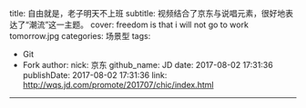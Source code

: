 title: 自由就是，老子明天不上班
subtitle: 视频结合了京东与说唱元素，很好地表达了“潮流”这一主题。
cover: freedom is that i will not go to work tomorrow.jpg
categories: 场景型
tags:
  - Git
  - Fork
author:
  nick: 京东
  github_name: JD
date: 2017-08-02 17:31:36
publishDate: 2017-08-02 17:31:36
link: http://wqs.jd.com/promote/201707/chic/index.html
---
